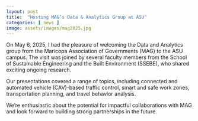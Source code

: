 ```yaml
---
layout: post
title:  "Hosting MAG’s Data & Analytics Group at ASU"
categories: [ news ]
image: assets/images/mag2025.jpg
---
```

On May 6, 2025, I had the pleasure of welcoming the Data and Analytics group from the Maricopa Association of Governments (MAG) to the ASU campus. The visit was joined by several faculty members from the School of Sustainable Engineering and the Built Environment (SSEBE), who shared exciting ongoing research.

Our presentations covered a range of topics, including connected and automated vehicle (CAV)-based traffic control, smart and safe work zones, transportation planning, and travel behavior analysis.

We’re enthusiastic about the potential for impactful collaborations with MAG and look forward to building strong partnerships in the future.
